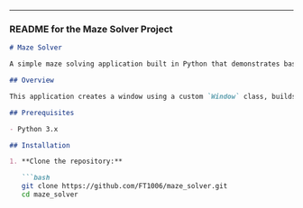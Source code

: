 
---

### README for the Maze Solver Project

```markdown
# Maze Solver

A simple maze solving application built in Python that demonstrates basic pathfinding techniques. The project creates a maze, solves it using algorithmic approaches, and visualizes the solution.

## Overview

This application creates a window using a custom `Window` class, builds a maze with configurable dimensions, and uses a pathfinding algorithm (e.g., BFS or DFS) to solve the maze. The solution is then displayed on the screen until the user closes the window.

## Prerequisites

- Python 3.x

## Installation

1. **Clone the repository:**

   ```bash
   git clone https://github.com/FT1006/maze_solver.git
   cd maze_solver
